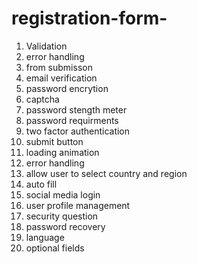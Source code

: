 # registration-form-
1. Validation
2. error handling
3. from submisson
4. email verification
5. password encrytion
6. captcha
7. password stength meter
8. password requirments
9. two factor authentication
10. submit button
11. loading animation
12. error handling
13. allow user to select country and region
14. auto fill
15. social media login
16. user profile management
17. security question
18. password recovery
19. language
20. optional fields
